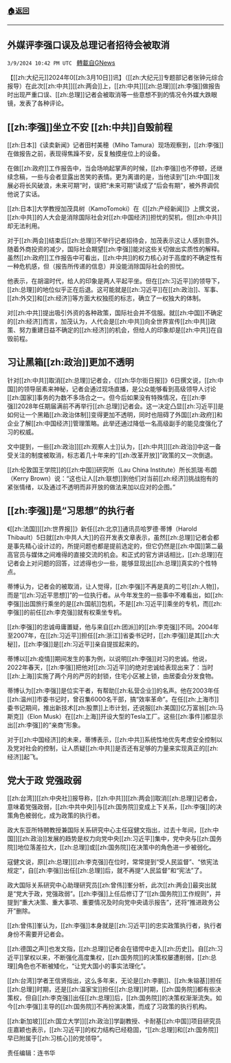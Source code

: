 ###  [:house:返回](README.md)
---


## 外媒评李强口误及总理记者招待会被取消
`3/9/2024 10:42 PM UTC ` [轉載自GNews](https://gnews.org/articles/2380540)

【[[zh:大纪元]]2024年0[[zh:3月10日]]讯】（[[zh:大纪元]]专题部记者张钟元综合报导）在此次[[zh:中共]][[zh:两会]]上，[[zh:中共]][[zh:总理]][[zh:李强]]做报告时出现严重口误、[[zh:总理]]记者会被取消等一些意想不到的情况令外媒大跌眼镜，发表了各种评论。

## [[zh:李强]]坐立不安 [[zh:中共]]自毁前程

[[zh:日本]]《读卖新闻》记者田村美穂（Miho Tamura）现场观察到，[[zh:李强]]在做报告之前，表现得焦躁不安，反复触摸座位上的设备。

在做[[zh:政府]]工作报告中，当会场响起掌声的时候，[[zh:李强]]也不停顿，还继续念稿，一些与会者显露出苦笑的表情。更为离谱的是，当他读到“[[zh:中国]]发展必将长风破浪，未来可期”时，误把“未来可期”读成了“后会有期”，被外界调侃他说了实话。

[[zh:日本]]大学教授加茂具树（KamoTomoki）在《[[zh:产经新闻]]》上撰文说，[[zh:中共]]的人大会是消除国际社会对[[zh:中国经济]]担忧的契机，但[[zh:中共]]却无法利用。

对于[[zh:两会]]结束后[[zh:总理]]不举行记者招待会，加茂表示这让人感到意外。随着外商投资的减少，国际社会期望[[zh:李强]]能对这些关切做出实质性的解释。虽然[[zh:政府]]工作报告中可看出，[[zh:中共]]的权力核心对于高度的不确定性有一种危机感，但（报告所传递的信息）并没能消除国际社会的担忧。

他表示，在胡温时代，给人的印象是两人平起平坐。但在[[zh:习近平]]的领导下，[[zh:总理]]的地位似乎正在后退。这可能就是[[zh:习近平]]在[[zh:政治]]、军事、[[zh:外交]]和[[zh:经济]]等方面大权独揽的标志，确立了一权独大的体制。

对[[zh:中共]]提出吸引外资的各种政策，国际社会并不信服。就[[zh:中国]]不确定的[[zh:经济]]而言，加茂认为，人代会是[[zh:中共]]向全世界宣传[[zh:中共]]政策、努力重建日益不确定的[[zh:经济]]的机会，但给人的印象却是[[zh:中共]]在自毁前程。

## 习让黑箱[[zh:政治]]更加不透明

针对[[zh:中共]]取消[[zh:总理]]记者会，《[[zh:华尔街日报]]》6日撰文说，[[zh:中国]]的领导层素来神秘，记者会通过现场直播，是公众能够看到高级领导人讨论[[zh:国家]]事务的为数不多场合之一。但今后如果没有特殊情况，在[[zh:李强]]2028年任期届满前不再举行[[zh:总理]]记者会。这一决定凸显[[zh:习近平]]是如何让一个黑箱[[zh:政治体制]]变得更加不透明，同时也阻碍了外国[[zh:政府]]和企业了解[[zh:中国经济]]管理策略。此举还通过降低一名高级副手的能见度强化了习的权威。

文中提到，一些[[zh:政治]][[zh:观察人士]]认为，[[zh:中共]][[zh:政治]]中这一备受关注的制度被取消，标志着几十年来的“[[zh:改革开放]]”政策的又一次倒退。

[[zh:伦敦国王学院]]的[[zh:中国]]研究所（Lau China Institute）所长凯瑞·布朗（Kerry Brown）说：“这也让人[[zh:联想]]到他们对当前[[zh:经济]]挑战抱有的紧张情绪，以及通过不透明而非开放的做法来加以应对的企图。”

## [[zh:李强]]是“习思想”的执行者

《[[zh:法国]][[zh:世界报]]》新任[[zh:北京]]通讯员哈罗德·蒂博（Harold Thibault）5日就[[zh:中共人大]]的召开发表文章表示，虽然[[zh:总理]]记者会都是事先精心设计过的，所提问题也都是提前选定的，但它仍然是[[zh:中国]]第二最高官员与媒体之间难得的直接交流的机会。和正式的官方讲话相比，[[zh:总理]]在记者会上对问题的回答，过滤得也少一些，能够显现出[[zh:总理]]真实的个性特点。

蒂博认为，记者会的被取消，让人觉得，[[zh:李强]]不再是真的二号[[zh:人物]]，而是“[[zh:习近平思想]]”的一位执行者。从今年发生的一些事中不难看出，如[[zh:李强]]出国旅行乘坐的是[[zh:国航]]包机，不是[[zh:习近平]]乘坐的专机，而[[zh:李强]]的前任[[zh:李克强]]就有权乘坐专机。

[[zh:李强]]的忠诚毋庸置疑，他与来自[[zh:团派]]的[[zh:李克强]]不同。2004年至2007年，在[[zh:习近平]]担任[[zh:浙江]]省委书记时，[[zh:李强]]是其[[zh:大秘]]，[[zh:李强]]是[[zh:习近平]]亲自提拔起来的。

蒂博以[[zh:疫情]]期间发生的事为例，以说明[[zh:李强]]对习的忠诚。他说，2022年春天，[[zh:李强]]把他对[[zh:习近平]]的绝对忠诚给表现出来了：当时[[zh:上海]]实施了两个月的严厉的封锁，住宅小区被上锁，由居委会分发食物。

蒂博认为[[zh:李强]]是位实干者，有帮助[[zh:私营企业]]的名声。他在2003年任[[zh:温州]]市委书记时，曾召集6000名干部，搞“效率革命”。在任[[zh:上海市]]委书记期间，推出新技术[[zh:股票]]上市计划，还说服[[zh:美国]]亿万富翁[[zh:马斯克]]（Elon Musk）在[[zh:上海]]开设大型的Tesla工厂。这些[[zh:事件]]都显示出[[zh:李强]]的“亲商”形象。

对于[[zh:中国经济]]的未来，蒂博表示，[[zh:中共]]系统性地优先考虑安全控制以及党对社会的控制，让人质疑[[zh:中共]]是否还有足够的力量来实现真正的[[zh:经济]]起飞。

## 党大于政 党强政弱

[[zh:台湾]][[zh:中央社]]报导称，[[zh:中共]][[zh:两会]]取消[[zh:总理]]记者会，意味着党强政弱，[[zh:中共中央]]与[[zh:国务院]]变成上下关系，[[zh:李强]]的决策角色被弱化，成为政策的执行者。

政大东亚所特聘教授兼国际关系研究中心主任寇健文指出，过去十年间，[[zh:中国]][[zh:政治]]发展的趋势是权力向党中央[[zh:习近平]]集中，党中央与[[zh:国务院]]地位落差拉大，[[zh:总理]]或[[zh:国务院]]在决策中的角色进一步被弱化。

寇健文说，原[[zh:总理]][[zh:李克强]]在位时，常常提到“受人民监督”、“依宪法规定”，自[[zh:李强]]出任[[zh:总理]]后，就不再提“人民监督”和“宪法”了。

政大国际关系研究中心助理研究员[[zh:曾伟]]峯分析，此次[[zh:两会]]最突出就是“党大于政，党强政弱”。[[zh:李强]]上任后修订了“[[zh:国务院]]工作规则”，并提到“重大决策、重大事项、重要情况及时向党中央请示报告”，还将“推进政务公开”删除。

[[zh:曾伟]]峯认为，[[zh:李强]]本身就是[[zh:习近平]]的忠实政策执行者，执行者身份不需要开记者会。

[[zh:德国之声]]也发文指，[[zh:总理]]记者会在错愕中走入[[zh:历史]]。自[[zh:习近平]]掌权以来，不断强化高度集权，[[zh:国务院]]的决策权屡遭削弱，[[zh:总理]]角色也不断被矮化，“让党大国小的事实法理化”。

[[zh:台湾]]学者王信贤指出，这么多年来，无论是[[zh:李鹏]]、[[zh:朱镕基]]担任[[zh:总理]]时期，还是[[zh:温家宝]]担任[[zh:总理]]时期，[[zh:国务院]]都有些决策权，但自[[zh:李克强]]出任[[zh:总理]]后，[[zh:国务院]]的决策权渐渐流失。如今[[zh:李强]]主导的[[zh:国务院]]不再扮演决策，而成了习政策的执行机构。

[[zh:新加坡]][[zh:国立大学]][[zh:政治]]学副教授、卡耐基[[zh:中国]]项目研究员庄嘉颖也表示，[[zh:习近平]]的权力结构已经稳固，“[[zh:总理]]和[[zh:国务院]]早已附属于[[zh:习核心]]的党领导”。

责任编辑：连书华
